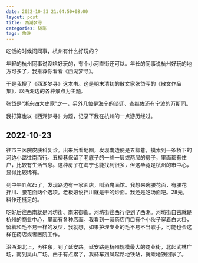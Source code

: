 ```yaml
---
date: 2022-10-23 21:04:50+08:00
layout: post
title: 西湖梦寻
categories: 随笔
tags: 旅游
---
```


吃饭的时候问同事，杭州有什么好玩的？

年轻的杭州同事说没啥好玩的，有个小河直街还可以。年长的同事说杭州好玩的地方可多了，我推荐你看看《西湖梦寻》。

于是我搜了《西湖梦寻》这本书。这是明末清初的散文家张岱写的《散文作品集》，以西湖边的各种景点为主题。

张岱是“浙东四大史家”之一，另外几位是海宁的谈迁、查继佐还有宁波的万斯同。

我打算也以《西湖梦寻》为题，记录下我在杭州的一点游历经过。
## 2022-10-23

往市三医院皮肤科复诊。出来后看地图，发现南边便是五柳巷，摸索到一条桥下的河边小路往南而行。五柳巷保留了老底子的一些一层或两层的房子，里面都有住户，比较有生活气息。这种房子在海宁也能找到很多，但这毕竟是杭州的市中心，显得比较稀有。

到中午11点25了，发现路边有一家面店，叫酒鬼面馆。我想来碗腰花面，有腰花拌川、腰花面两个选项。老板娘说拌川就是干的炒面。我还是吃汤面吧。28元，料作还挺足的。

吃好后往西南就是河坊街、南宋御街。河坊街往西行便到了西湖。河坊街自古就是杭州的商业中心，里面有各种店面。我看到一家药店门口有个小伙子穿着白大褂，留着和毛不易一样的发型，我就想，如果护理专业的毛不易不当歌手，可能也会这样在药店或者医院工作。

沿西湖北上，再往东，到了延安路。延安路是杭州规模最大的商业街，北起武林广场，南到吴山广场。由于有点累了，我骑车到凤起路地铁站，就乘地铁回家了。







